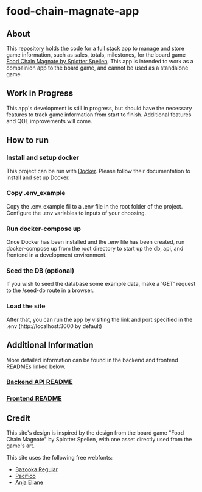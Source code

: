 # food-chain-magnate-app

## About

This repository holds the code for a full stack app to manage and store game information, such as sales, totals, milestones, for the board game [Food Chain Magnate by Splotter Spellen](https://www.splottershop.com/products/food-chain-magnate). This app is intended to work as a compainion app to the board game, and cannot be used as a standalone game.

## Work in Progress

This app's development is still in progress, but should have the necessary features to track game information from start to finish. Additional features and QOL improvements will come.

## How to run

### Install and setup docker

This project can be run with [Docker](https://www.docker.com/). Please follow their documentation to install and set up Docker.

### Copy .env_example

Copy the .env_example fil to a .env file in the root folder of the project. Configure the .env variables to inputs of your choosing.

### Run docker-compose up

Once Docker has been installed and the .env file has been created, run docker-compose up from the root directory to start up the db, api, and frontend in a development environment.

### Seed the DB (optional)

If you wish to seed the database some example data, make a 'GET' request to the /seed-db route in a browser.

### Load the site

After that, you can run the app by visiting the link and port specified in the .env (http://localhost:3000 by default)

## Additional Information

More detailed information can be found in the backend and frontend READMEs linked below.

### [Backend API README](/backend/README.md)

### [Frontend README](/frontend/README.md)

## Credit

This site's design is inspired by the design from the board game "Food Chain Magnate" by Splotter Spellen, with one asset directly used from the game's art.

This site uses the following free webfonts:

- [Bazooka Regular](https://webfonts.ffonts.net/Bazooka-Regular.font)
- [Pacifico](https://fonts.google.com/specimen/Pacifico)
- [Anja Eliane](https://www.dafont.com/anja-eliane.font)